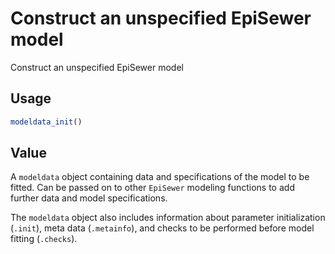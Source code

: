 # Construct an unspecified EpiSewer model

Construct an unspecified EpiSewer model

## Usage

``` r
modeldata_init()
```

## Value

A `modeldata` object containing data and specifications of the model to
be fitted. Can be passed on to other `EpiSewer` modeling functions to
add further data and model specifications.

The `modeldata` object also includes information about parameter
initialization (`.init`), meta data (`.metainfo`), and checks to be
performed before model fitting (`.checks`).
